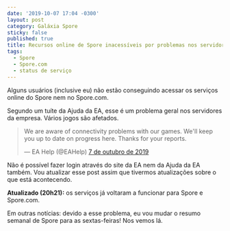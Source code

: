 ```yaml
---
date: '2019-10-07 17:04 -0300'
layout: post
category: Galáxia Spore
sticky: false
published: true
title: Recursos online de Spore inacessíveis por problemas nos servidores da EA
tags:
  - Spore
  - Spore.com
  - status de serviço
---
```

Alguns usuários (inclusive eu) não estão conseguindo acessar os serviços online do Spore nem no Spore.com.

Segundo um tuíte da Ajuda da EA, esse é um problema geral nos servidores da empresa. Vários jogos são afetados.

<blockquote class="twitter-tweet" data-lang="pt" data-dnt="true"><p lang="en" dir="ltr">We are aware of connectivity problems with our games. We&#39;ll keep you up to date on progress here. Thanks for your reports.</p>&mdash; EA Help (@EAHelp) <a href="https://twitter.com/EAHelp/status/1181292985520201730?ref_src=twsrc%5Etfw">7 de outubro de 2019</a></blockquote> <script async src="https://platform.twitter.com/widgets.js" charset="utf-8"></script>

Não é possível fazer login através do site da EA nem da Ajuda da EA também. Vou atualizar esse post assim que tivermos atualizações sobre o que está acontecendo.

**Atualizado (20h21):** os serviços já voltaram a funcionar para Spore e Spore.com.

Em outras notícias: devido a esse problema, eu vou mudar o resumo semanal de Spore para as sextas-feiras! Nos vemos lá.
